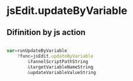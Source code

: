 # jsEdit.updateByVariable

## Difinition by js action

```js.js

var=runUpdateByVariable
	?func=jsEdit.updateByVariable
		&fannelScriptPathString
		&targetVariableNameString
		&updateVariableValueString
```


